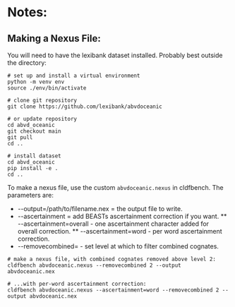 # Notes:

## Making a Nexus File:

You will need to have the lexibank dataset installed. Probably best outside the directory:




```shell
# set up and install a virtual environment
python -m venv env
source ./env/bin/activate

# clone git repository
git clone https://github.com/lexibank/abvdoceanic

# or update repository
cd abvd_oceanic
git checkout main
git pull
cd ..

# install dataset
cd abvd_oceanic
pip install -e .
cd ..
```

To make a nexus file, use the custom `abvdoceanic.nexus` in cldfbench. The parameters are:

* --output=/path/to/filename.nex = the output file to write.
* --ascertainment = add BEASTs ascertainment correction if you want.
** --ascertainment=overall - one ascertainment character added for overall correction.
** --ascertainment=word - per word ascertainment correction.
* --removecombined=<int> - set level at which to filter combined cognates.


```shell
# make a nexus file, with combined cognates removed above level 2:
cldfbench abvdoceanic.nexus --removecombined 2 --output abvdoceanic.nex

# ...with per-word ascertainment correction:
cldfbench abvdoceanic.nexus --ascertainment=word --removecombined 2 --output abvdoceanic.nex
````



